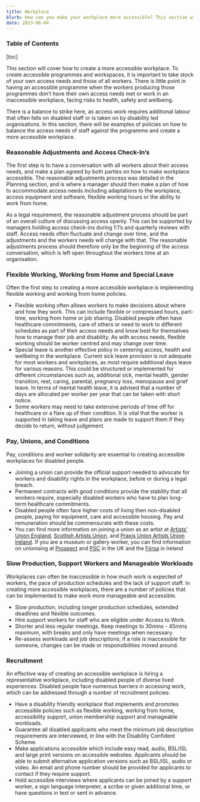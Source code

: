 ```yaml
---
title: Workplace
blurb: How can you make your workplace more accessible? This section will cover how reasonable adjustments, flexible working, unionising, pay, manageable workloads and recruitment can reduce access barriers for artworkers.
date: 2023-06-04
---
```


### Table of Contents
[toc]

This section will cover how to create a more accessible workplace. To create accessible programmes and workspaces, it is important to take stock of your own access needs and those of all workers. There is little point in having an accessible programme when the workers producing those programmes don’t have their own access needs met or work in an inaccessible workplace, facing risks to health, safety and wellbeing.

There is a balance to strike here, as access work requires additional labour that often falls on disabled staff or is taken on by disability led organisations. In this section, there will be examples of policies on how to balance the access needs of staff against the programme and create a more accessible workplace.

### Reasonable Adjustments and Access Check-In’s

The first step is to have a conversation with all workers about their access needs, and make a plan agreed by both parties on how to make workplace accessible. The reasonable adjustments process was detailed in the Planning section, and is where a manager should then make a plan of how to accommodate access needs including adaptations to the workplace, access equipment and software, flexible working hours or the ability to work from home.

As a legal requirement, the reasonable adjustment process should be part of an overall culture of discussing access openly. This can be supported by managers holding access check-ins during 1:1’s and quarterly reviews with staff. Access needs often fluctuate and change over time, and the adjustments and the workers needs will change with that. The reasonable adjustments process should therefore only be the beginning of the access conversation, which is left open throughout the workers time at an organisation.

### Flexible Working, Working from Home and Special Leave

Often the first step to creating a more accessible workplace is implementing flexible working and working from home policies.

- Flexible working often allows workers to make decisions about where and how they work. This can include flexible or compressed hours, part-time, working from home or job sharing. Disabled people often have healthcare commitments, care of others or need to work to different schedules as part of their access needs and know best for themselves how to manage their job and disability. As with access needs, flexible working should be worker centred and may change over time.
- Special leave is another effective policy in centering access, health and wellbeing in the workplace. Current sick leave provision is not adequate for most workers and workplaces, as most require additional days leave for various reasons. This could be structured or implemented for different circumstances such as, additional sick, mental health, gender transition, rest, caring, parental, pregnancy loss, menopause and grief leave. In terms of mental health leave, it is advised that a number of days are allocated per worker per year that can be taken with short notice.
- Some workers may need to take extensive periods of time off for healthcare or a flare up of their condition. It is vital that the worker is supported in taking leave and plans are made to support them if they decide to return, without judgement.

### Pay, Unions, and Conditions

Pay, conditions and worker solidarity are essential to creating accessible workplaces for disabled people.

- Joining a union can provide the official support needed to advocate for workers and disability rights in the workplace, before or during a legal breach.
- Permanent contracts with good conditions provide the stability that all workers require, especially disabled workers who have to plan long-term healthcare commitments.
- Disabled people often face higher costs of living then non-disabled people, paying for equipment, care and accessible housing. Pay and remuneration should be commensurate with these costs.
- You can find more information on joining a union as an artist at [Artists’ Union England](https://www.artistsunionengland.org.uk/), [Scottish Artists Union](https://www.artistsunion.scot/), and [Praxis Union Artists Union Ireland](https://www.praxisunion.ie/). If you are a museum or gallery worker, you can find information on unionising at [Prospect](https://prospect.org.uk/) and [PSC](https://www.pcs.org.uk/) in the UK and the [Fórsa](https://www.forsa.ie/) in Ireland



### Slow Production, Support Workers and Manageable Workloads

Workplaces can often be inaccessible in how much work is expected of workers, the pace of production schedules and the lack of support staff. In creating more accessible workplaces, there are a number of policies that can be implemented to make work more manageable and accessible.

- Slow production, including longer production schedules, extended deadlines and flexible outcomes.
- Hire support workers for staff who are eligible under Access to Work.
- Shorter and less regular meetings. Keep meetings to 30mins - 45mins maximum, with breaks and only have meetings when necessary.
- Re-assess workloads and job descriptions; if a role is inaccessible for someone, changes can be made or responsibilities moved around.

### Recruitment

An effective way of creating an accessible workplace is hiring a representative workplace, including disabled people of diverse lived experiences. Disabled people face numerous barriers in accessing work, which can be addressed through a number of recruitment policies:



- Have a disability friendly workplace that implements and promotes accessible policies such as flexible working, working from home, accessibility support, union membership support and manageable workloads.
- Guarantee all disabled applicants who meet the minimum job description requirements are interviewed, in line with the Disability Confident Scheme.
- Make applications accessible which include easy read, audio, BSL/ISL and large print versions on accessible websites. Applicants should be able to submit alternative application versions such as BSL/ISL, audio or video. An email and phone number should be provided for applicants to contact if they require support.
- Hold accessible interviews where applicants can be joined by a support worker, a sign language interpreter, a scribe or given additional time, or have questions in text or sent in advance.

